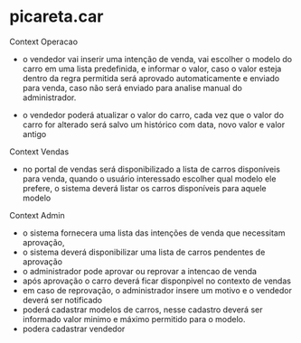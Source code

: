 # picareta.car
Context Operacao

 
 - o vendedor vai inserir uma intenção de venda, vai escolher o modelo do carro em uma lista predefinida, e informar o valor, caso o valor esteja
 dentro da regra permitida será aprovado automaticamente e enviado para venda, caso não será enviado para analise manual do
 administrador.

 - o vendedor poderá atualizar o valor do carro, cada vez que o valor do carro for alterado será salvo um histórico 
com data, novo valor e valor antigo


Context Vendas

 - no portal de vendas será disponibilizado a lista de carros disponíveis para venda, quando o usuário interessado escolher qual 
modelo ele prefere, o sistema deverá listar os carros disponíveis para aquele modelo

Context Admin
 - o sistema fornecera uma lista das intenções de venda que necessitam aprovação, 
 - o sistema deverá disponibilizar uma lista de carros pendentes de aprovação
 - o administrador pode aprovar ou reprovar a intencao de venda
 - após aprovação o carro deverá ficar disponpivel no contexto de vendas 
 - em caso de reprovação, o administrador insere um motivo e o vendedor deverá ser notificado 
 - poderá cadastrar modelos de carros, nesse cadastro deverá ser informado valor minimo e máximo permitido para o modelo.
 - podera cadastrar vendedor